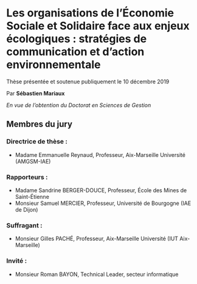 # Les organisations de l’Économie Sociale et Solidaire face aux enjeux écologiques : stratégies de communication et d’action environnementale

Thèse présentée et soutenue publiquement le 10 décembre 2019 

Par **Sébastien Mariaux** 

*En vue de l’obtention du Doctorat en Sciences de Gestion*

## Membres du jury
### Directrice de thèse : 
- Madame Emmanuelle Reynaud, Professeur, Aix-Marseille Université (AMGSM-IAE)

### Rapporteurs : 
- Madame Sandrine BERGER-DOUCE, Professeur, École des Mines de Saint-Étienne
- Monsieur Samuel MERCIER, Professeur, Université de Bourgogne (IAE de Dijon)

### Suffragant :
- Monsieur Gilles PACHÉ, Professeur, Aix-Marseille Université (IUT Aix-Marseille)

### Invité : 
- Monsieur Roman BAYON, Technical Leader, secteur informatique

